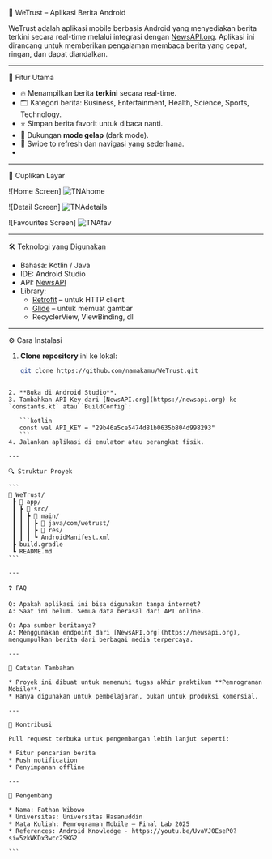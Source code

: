 📱 WeTrust – Aplikasi Berita Android

WeTrust adalah aplikasi mobile berbasis Android yang menyediakan berita terkini secara real-time melalui integrasi dengan [NewsAPI.org](https://newsapi.org/). Aplikasi ini dirancang untuk memberikan pengalaman membaca berita yang cepat, ringan, dan dapat diandalkan.

---
🎯 Fitur Utama

- 🔥 Menampilkan berita **terkini** secara real-time.
- 🗂️ Kategori berita: Business, Entertainment, Health, Science, Sports, Technology.
- ⭐ Simpan berita favorit untuk dibaca nanti.
- 🌙 Dukungan **mode gelap** (dark mode).
- 🔄 Swipe to refresh dan navigasi yang sederhana.
- 
---
📸 Cuplikan Layar

![Home Screen]
![TNAhome](https://github.com/user-attachments/assets/63f9576e-9a32-422c-9080-cc4db88f51fa)

![Detail Screen]
![TNAdetails](https://github.com/user-attachments/assets/36f96a1c-199e-4133-8785-dfe15b464506)

![Favourites Screen]
![TNAfav](https://github.com/user-attachments/assets/5d229833-29e0-4668-b17d-f3dbbf206574)

---

🛠️ Teknologi yang Digunakan

- Bahasa: Kotlin / Java
- IDE: Android Studio
- API: [NewsAPI](https://newsapi.org)
- Library:
  - [Retrofit](https://square.github.io/retrofit/) – untuk HTTP client
  - [Glide](https://bumptech.github.io/glide/) – untuk memuat gambar
  - RecyclerView, ViewBinding, dll

---

⚙️ Cara Instalasi

1. **Clone repository** ini ke lokal:
   ```bash
   git clone https://github.com/namakamu/WeTrust.git
````

2. **Buka di Android Studio**.
3. Tambahkan API Key dari [NewsAPI.org](https://newsapi.org) ke `constants.kt` atau `BuildConfig`:

   ```kotlin
   const val API_KEY = "29b46a5ce5474d81b0635b804d998293"
   ```
4. Jalankan aplikasi di emulator atau perangkat fisik.

---

🔍 Struktur Proyek

```
📁 WeTrust/
 ┣ 📂 app/
 ┃ ┣ 📂 src/
 ┃ ┃ ┣ 📂 main/
 ┃ ┃ ┃ ┣ 📁 java/com/wetrust/
 ┃ ┃ ┃ ┣ 📁 res/
 ┃ ┃ ┃ ┗ AndroidManifest.xml
 ┣ build.gradle
 ┗ README.md
```

---

❓ FAQ

Q: Apakah aplikasi ini bisa digunakan tanpa internet?
A: Saat ini belum. Semua data berasal dari API online.

Q: Apa sumber beritanya?
A: Menggunakan endpoint dari [NewsAPI.org](https://newsapi.org), mengumpulkan berita dari berbagai media terpercaya.

---

📌 Catatan Tambahan

* Proyek ini dibuat untuk memenuhi tugas akhir praktikum **Pemrograman Mobile**.
* Hanya digunakan untuk pembelajaran, bukan untuk produksi komersial.

---

🙌 Kontribusi

Pull request terbuka untuk pengembangan lebih lanjut seperti:

* Fitur pencarian berita
* Push notification
* Penyimpanan offline

---

👤 Pengembang

* Nama: Fathan Wibowo
* Universitas: Universitas Hasanuddin
* Mata Kuliah: Pemrograman Mobile – Final Lab 2025
* References: Android Knowledge - https://youtu.be/UvaVJ0EseP0?si=5zkWKDx3wcc2SKG2

```

